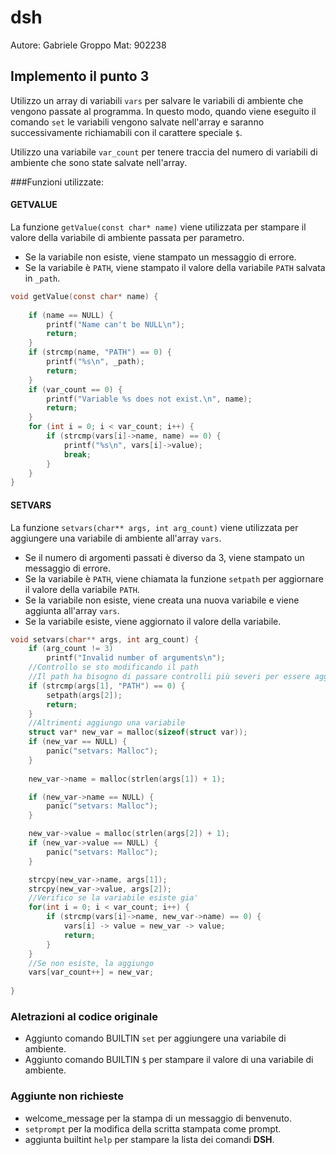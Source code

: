# dsh

Autore: Gabriele Groppo
Mat: 902238
## Implemento il punto 3

Utilizzo un array di variabili `vars` per salvare le variabili di ambiente che vengono passate al programma. In questo modo, quando viene eseguito il comando `set` le variabili vengono salvate nell'array e saranno successivamente richiamabili con il carattere speciale `$`.

Utilizzo una variabile `var_count` per tenere traccia del numero di variabili di ambiente che sono state salvate nell'array.



###Funzioni utilizzate:
#### GETVALUE
La funzione `getValue(const char* name)` viene utilizzata per stampare il valore della variabile di ambiente passata per parametro. 
- Se la variabile non esiste, viene stampato un messaggio di errore.
- Se la variabile è `PATH`, viene stampato il valore della variabile `PATH` salvata in `_path`.

```C
void getValue(const char* name) {
    
    if (name == NULL) {
        printf("Name can't be NULL\n");
        return;
    }
    if (strcmp(name, "PATH") == 0) {
        printf("%s\n", _path);
        return;
    }
    if (var_count == 0) {
        printf("Variable %s does not exist.\n", name);
        return;
    }
    for (int i = 0; i < var_count; i++) {
        if (strcmp(vars[i]->name, name) == 0) {
            printf("%s\n", vars[i]->value);
            break;
        }
    }
}
```
 #### SETVARS
La funzione `setvars(char** args, int arg_count)` viene utilizzata per aggiungere una variabile di ambiente all'array `vars`.
- Se il numero di argomenti passati è diverso da 3, viene stampato un messaggio di errore.
- Se la variabile è `PATH`, viene chiamata la funzione `setpath` per aggiornare il valore della variabile `PATH`.
- Se la variabile non esiste, viene creata una nuova variabile e viene aggiunta all'array `vars`.
- Se la variabile esiste, viene aggiornato il valore della variabile.


```C
void setvars(char** args, int arg_count) {
    if (arg_count != 3)
		printf("Invalid number of arguments\n");
    //Controllo se sto modificando il path
    //Il path ha bisogno di passare controlli più severi per essere aggiornato
    if (strcmp(args[1], "PATH") == 0) {
        setpath(args[2]);
        return;
    }
    //Altrimenti aggiungo una variabile
    struct var* new_var = malloc(sizeof(struct var));
    if (new_var == NULL) {
        panic("setvars: Malloc");
    }
    
    new_var->name = malloc(strlen(args[1]) + 1);

    if (new_var->name == NULL) {
        panic("setvars: Malloc");
    }

    new_var->value = malloc(strlen(args[2]) + 1);
    if (new_var->value == NULL) {
        panic("setvars: Malloc");
    }

    strcpy(new_var->name, args[1]);
    strcpy(new_var->value, args[2]);
    //Verifico se la variabile esiste gia'
    for(int i = 0; i < var_count; i++) {
        if (strcmp(vars[i]->name, new_var->name) == 0) {
            vars[i] -> value = new_var -> value;
            return;
        }
    }
    //Se non esiste, la aggiungo
    vars[var_count++] = new_var;
    
}
```

### Aletrazioni al codice originale

- Aggiunto comando BUILTIN `set` per aggiungere una variabile di ambiente.
- Aggiunto comando BUILTIN `$` per stampare il valore di una variabile di ambiente.


### Aggiunte non richieste

- welcome_message per la stampa di un messaggio di benvenuto.
- `setprompt` per la modifica della scritta stampata come prompt.
- aggiunta builtint `help` per stampare la lista dei comandi **DSH**.

